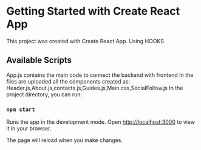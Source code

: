 # Getting Started with Create React App

This project was created with Create React App.
Using HOOKS

## Available Scripts
App.js contains the main code to connect the backend with frontend 
In the files are uploaded all the components created as: Header.js,About.js,contacts.js,Guides.js,Main.css,SocialFollow.js
In the project directory, you can run:
### `npm start`

Runs the app in the development mode.
Open [http://localhost:3000](http://localhost:3000) to view it in your browser.

The page will reload when you make changes.


